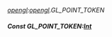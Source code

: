 _[opengl](../../modules/opengl/opengl-module.md):[opengl](../../modules/opengl/opengl-module.md).GL\_POINT\_TOKEN_
##### Const GL\_POINT\_TOKEN:[Int](../../modules/wonkey/wonkey-types-int.md)
